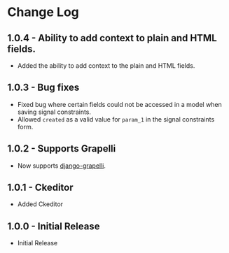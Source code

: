 # Change Log

## 1.0.4 - Ability to add context to plain and HTML fields.
- Added the ability to add context to the plain and HTML fields.

## 1.0.3 - Bug fixes
- Fixed bug where certain fields could not be accessed in a model when saving signal constraints.
- Allowed `created` as a valid value for `param_1` in the signal constraints form.

## 1.0.2 - Supports Grapelli
- Now supports [django-grapelli](https://django-grappelli.readthedocs.io/en/latest/).

## 1.0.1 - Ckeditor
- Added Ckeditor

## 1.0.0 - Initial Release
- Initial Release
